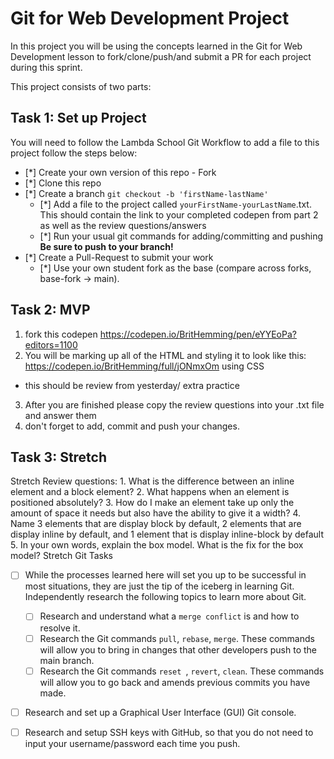 # Git for Web Development Project

In this project you will be using the concepts learned in the Git for Web Development lesson to fork/clone/push/and submit a PR for each project during this sprint.

This project consists of two parts:

## Task 1: Set up Project

You will need to follow the Lambda School Git Workflow to add a file to this project follow the steps below:

- [*] Create your own version of this repo - Fork
- [*] Clone this repo
- [*] Create a branch `git checkout -b 'firstName-lastName'`
  - [*] Add a file to the project called `yourFirstName-yourLastName`.txt. This should contain the link to your completed codepen from part 2 as well as the review questions/answers
  - [*] Run your usual git commands for adding/committing and pushing **Be sure to push to your branch!**
- [*] Create a Pull-Request to submit your work
  - [*] Use your own student fork as the base (compare across forks, base-fork -> main).

## Task 2: MVP

1. fork this codepen https://codepen.io/BritHemming/pen/eYYEoPa?editors=1100
2. You will be marking up all of the HTML and styling it to look like this: https://codepen.io/BritHemming/full/jONmxOm using CSS

- this should be review from yesterday/ extra practice

3. After you are finished please copy the review questions into your .txt file and answer them
4. don't forget to add, commit and push your changes.

## Task 3: Stretch

Stretch Review questions: 1. What is the difference between an inline element and a block element? 2. What happens when an element is positioned absolutely? 3. How do I make an element take up only the amount of space it needs but also have the ability to give it a width? 4. Name 3 elements that are display block by default, 2 elements that are display inline by default, and 1 element that is display inline-block by default 5. In your own words, explain the box model. What is the fix for the box model?
Stretch Git Tasks

- [ ] While the processes learned here will set you up to be successful in most situations, they are just the tip of the iceberg in learning Git. Independently research the following topics to learn more about Git.

  - [ ] Research and understand what a `merge conflict` is and how to resolve it.
  - [ ] Research the Git commands `pull`, `rebase`, `merge`. These commands will allow you to bring in changes that other developers push to the main branch.
  - [ ] Research the Git commands `reset `, `revert`, `clean`. These commands will allow you to go back and amends previous commits you have made.

- [ ] Research and set up a Graphical User Interface (GUI) Git console.

- [ ] Research and setup SSH keys with GitHub, so that you do not need to input your username/password each time you push.
